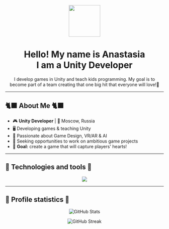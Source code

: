 <p align="center">
  <img src="https://github.com/user-attachments/assets/b122c482-50fe-4793-88b2-7c6104065229" width="100">
</p>

<h1 align="center">   
  Hello! My name is Anastasia 
  <br> I am a Unity Developer  
</h1> 

<p align="center"> 
  I develop games in Unity and teach kids programming. 
  My goal is to become part of a team creating that one big hit that everyone will love!🐾 
</p>

---

## 🐈‍⬛ **About Me** 🐈‍⬛
- 🎮 **Unity Developer** | 🌃 Moscow, Russia  
- 🖥️ Developing games & teaching Unity  
- 🐾 Passionate about Game Design, VR/AR & AI  
- 🌸 Seeking opportunities to work on ambitious game projects  
- 🌠 **Goal:** create a game that will capture players' hearts!  

---

## 🔮 **Technologies and tools** 🔮
<p align="center">
  <img src="https://skillicons.dev/icons?i=unity,cs,figma,rider,css,html,mysql" />
</p>

---

## 💮 **Profile statistics** 💮
<p align="center">
  <img src="https://github-readme-stats.vercel.app/api?username=BESHAM0N&show_icons=true&theme=radical&hide_border=true" alt="GitHub Stats" />
</p>

<p align="center">
  <img src="https://github-readme-streak-stats.herokuapp.com/?user=BESHAM0N&theme=radical&hide_border=true" alt="GitHub Streak" />
</p>
